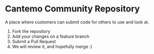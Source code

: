 # Cantemo Community Repository

A place where customers can submit code for others to use and look at.

1. Fork the repository
1. Add your changes on a feature branch
1. Submit a Pull Request
1. We will review it, and hopefully merge :)

